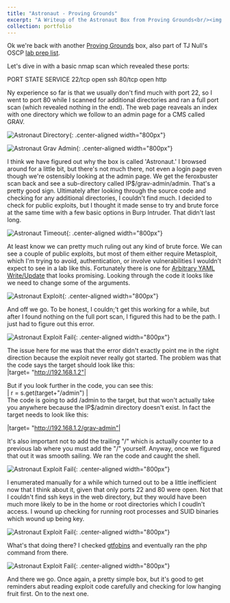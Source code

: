 ```yaml
---
title: "Astronaut - Proving Grounds"
excerpt: "A Writeup of the Astronaut Box from Proving Grounds<br/><img src='/images/Astronaut/grav_admin.png'>"
collection: portfolio
---
```


Ok we're back with another [Proving Grounds](https://www.offsec.com/labs/) box, also part of TJ Null's OSCP [lab prep list](https://docs.google.com/spreadsheets/u/1/d/1dwSMIAPIam0PuRBkCiDI88pU3yzrqqHkDtBngUHNCw8/htmlview#). 

Let's dive in with a basic nmap scan which revealed these ports:

PORT      STATE SERVICE
22/tcp    open  ssh
80/tcp    open  http

Ny experience so far is that we usually don't find much with port 22, so I went to port 80 while I scanned for additional directories and ran a full port scan (which revealed nothing in the end). The web page reaveals an index with one directory which we follow to an admin page for a CMS called GRAV. 

![Astronaut Directory](/images/Astronaut/80_landingpage.png){: .center-aligned width="800px"}

![Astronaut Grav Admin](/images/Astronaut/grav_admin.png){: .center-aligned width="800px"}

I think we have figured out why the box is called 'Astronaut.' I browsed around for a little bit, but there's not much there, not even a login page even though we're ostensibly looking at the admin page. We get the feroxbuster scan back and see a sub-directory called IP$/grav-admin/admin. That's a pretty good sign. Ultimately after looking through the source code and checking for any additional directories, I couldn't find much. I decided to check for public exploits, but I thought it made sense to try and brute force at the same time with a few basic options in Burp Intruder. That didn't last long. 

![Astronaut Timeout](/images/Astronaut/timeout.png){: .center-aligned width="800px"}

At least know we can pretty much ruling out any kind of brute force. We can see a couple of public exploits, but most of them either require Metasploit, which I'm trying to avoid, authentication, or involve vulnerabilities I wouldn't expect to see in a lab like this. Fortunately there is one for [Arbitrary YAML Write/Update](https://www.exploit-db.com/exploits/49973) that looks promising. Looking through the code it looks like we need to change some of the arguments. 

![Astronaut Exploit](/images/Astronaut/exploit_changes.png){: .center-aligned width="800px"}

And off we go. To be honest, I couldn;'t get this working for a while, but after I found nothing on the full port scan, I figured this had to be the path. I just had to figure out this error. 

![Astronaut Exploit Fail](/images/Astronaut/exploit_fail.png){: .center-aligned width="800px"}

The issue here for me was that the error didn't exactly point me in the right direction because the exploit never really got started. The problem was that the code says the target should look like this: 
<br>
|target= "http://192.168.1.2"|
<br>

But if you look further in the code, you can see this:
<br>
| r = s.get(target+"/admin") |
<br>
The code is going to add /admin to the target, but that won't actually take you anywhere because the IP$/admin directory doesn't exist. In fact the target needs to look like this:

|target= "http://192.168.1.2/grav-admin"|

It's also important not to add the trailing "/" which is actually counter to a previous lab where you must add the "/" yourself. Anyway, once we figured that out it was smooth sailing. We ran the code and caught the shell. 

![Astronaut Exploit Fail](/images/Astronaut/shell_caught.png){: .center-aligned width="800px"}

I enumerated manually for a while which turned out to be a little inefficient now that I think about it, given that only ports 22 and 80 were open. Not that I couldn't find ssh keys in the web directory, but they would have been much more likely to be in the home or root directories which I coudln't access. I wound up checking for running root processes and SUID binaries which wound up being key.  

![Astronaut Exploit Fail](/images/Astronaut/suidphp.png){: .center-aligned width="800px"}

What's that doing there? I checked [gtfobins](https://gtfobins.github.io/gtfobins/php/) and eventually ran the php command from there. 

![Astronaut Exploit Fail](/images/Astronaut/proof.png){: .center-aligned width="800px"}

And there we go. Once again, a pretty simple box, but it's good to get reminders abut reading exploit code carefully and checking for low hanging fruit first. On to the next one. 
